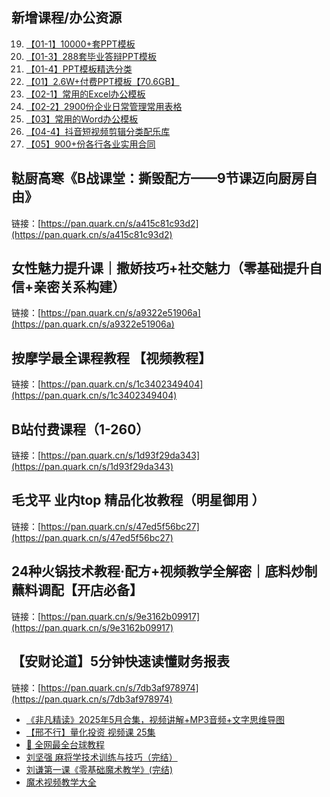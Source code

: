 ## 新增课程/办公资源
19. [【01-1】10000+套PPT模板](https://pan.quark.cn/s/2871944cd8dc)
20. [【01-3】288套毕业答辩PPT模板](https://pan.quark.cn/s/a8d90cb73729)
21. [【01-4】PPT模板精选分类](https://pan.quark.cn/s/f449f7dcd2dd)
22. [【01】2.6W+付费PPT模板【70.6GB】](https://pan.quark.cn/s/879f4ef7169f)
23. [【02-1】常用的Excel办公模板](https://pan.quark.cn/s/91e46d3880ad)
24. [【02-2】2900份企业日常管理常用表格](https://pan.quark.cn/s/38da85f8dd73)
25. [【03】常用的Word办公模板](https://pan.quark.cn/s/fcbd2bd36ad3)
26. [【04-4】抖音短视频剪辑分类配乐库](https://pan.quark.cn/s/a745c83954d6)
27. [【05】900+份各行各业实用合同](https://pan.quark.cn/s/b35a1fd521d4)

## 鞑厨高寒《B战课堂：撕毁配方——9节课迈向厨房自由》
链接：[https://pan.quark.cn/s/a415c81c93d2](https://pan.quark.cn/s/a415c81c93d2)

## 女性魅力提升课｜撒娇技巧+社交魅力（零基础提升自信+亲密关系构建）
链接：[https://pan.quark.cn/s/a9322e51906a](https://pan.quark.cn/s/a9322e51906a)

## 按摩学最全课程教程 【视频教程】
链接：[https://pan.quark.cn/s/1c3402349404](https://pan.quark.cn/s/1c3402349404)

## B站付费课程（1-260）
链接：[https://pan.quark.cn/s/1d93f29da343](https://pan.quark.cn/s/1d93f29da343)

## 毛戈平 业内top 精品化妆教程（明星御用 ）
链接：[https://pan.quark.cn/s/47ed5f56bc27](https://pan.quark.cn/s/47ed5f56bc27)

## 24种火锅技术教程·配方+视频教学全解密｜底料炒制 蘸料调配【开店必备】
链接：[https://pan.quark.cn/s/9e3162b09917](https://pan.quark.cn/s/9e3162b09917)

## 【安财论道】5分钟快速读懂财务报表
链接：[https://pan.quark.cn/s/7db3af978974](https://pan.quark.cn/s/7db3af978974)

- [《非凡精读》2025年5月合集，视频讲解+MP3音频+文字思维导图](https://pan.quark.cn/s/d05b047b36e7)
- [【邢不行】量化投资 视频课 25集](https://pan.quark.cn/s/948f2dfe9c29)
- [🎱 全网最全台球教程](https://pan.quark.cn/s/3b2ec0a71c30)
- [刘坚强 麻将学技术训练与技巧（完结）](https://pan.quark.cn/s/8c968a8129a9)
- [刘谦第一课《零基础魔术教学》(完结)](https://pan.quark.cn/s/2ddb35518737)
- [魔术视频教学大全](https://pan.quark.cn/s/ee4a822f913a)
